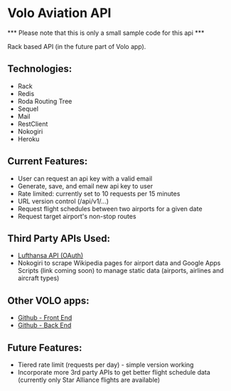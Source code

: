 # Volo Aviation API
*** Please note that this is only a small sample code for this api ***

Rack based API (in the future part of Volo app).  

## Technologies:
- Rack
- Redis
- Roda Routing Tree
- Sequel
- Mail
- RestClient
- Nokogiri
- Heroku

## Current Features:
- User can request an api key with a valid email
- Generate, save, and email new api key to user 
- Rate limited: currently set to 10 requests per 15 minutes
- URL version control (/api/v1/...)
- Request flight schedules between two airports for a given date
- Request target airport's non-stop routes

## Third Party APIs Used:
- [Lufthansa API (OAuth)](https://developer.lufthansa.com)
-  Nokogiri to scrape Wikipedia pages for airport data and Google Apps Scripts (link coming soon) to manage static data (airports, airlines and aircraft types)

## Other VOLO apps:

- [Github - Front End](https://github.com/levatech007/volo-react-app-example)
- [Github - Back End](https://github.com/levatech007/volo-rails-api-example)

## Future Features:

- Tiered rate limit (requests per day) - simple version working
- Incorporate more 3rd party APIs to get better flight schedule data (currently only Star Alliance flights are available)
